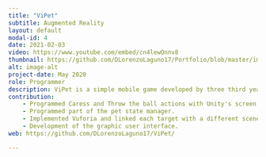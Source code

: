```yaml
---
title: "ViPet"
subtitle: Augmented Reality
layout: default
modal-id: 4
date: 2021-02-03
video: https://www.youtube.com/embed/cn4lewQnnv8
thumbnail: https://github.com/DLorenzoLaguno17/Portfolio/blob/master/img/portfolio/ViPet.gif?raw=true
alt: image-alt
project-date: May 2020
role: Programmer
description: ViPet is a simple mobile game developed by three third year students in four days using Unity and Vuforia. In it, you take care of a virtual pet, playing with him, feeding and caressing him. He has three different state bars, each one with its own specific related actions, and you have to ensure none of them drops down to 50%. Depending on how he is feeling, the mascot shows his different emotions. We use two AR targets, one for each game scenery.
contribution: 
    - Programmed Caress and Throw the ball actions with Unity's screen touch API.
    - Programmed part of the pet state manager.
    - Implemented Vuforia and linked each target with a different scenery.
    - Development of the graphic user interface.
web: https://github.com/DLorenzoLaguno17/ViPet/

---
```

